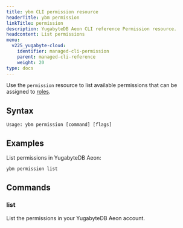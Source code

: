 ```yaml
---
title: ybm CLI permission resource
headerTitle: ybm permission
linkTitle: permission
description: YugabyteDB Aeon CLI reference Permission resource.
headcontent: List permissions
menu:
  v225_yugabyte-cloud:
    identifier: managed-cli-permission
    parent: managed-cli-reference
    weight: 20
type: docs
---
```


Use the `permission` resource to list available permissions that can be assigned to [roles](../../../../managed-security/managed-roles/).

## Syntax

```text
Usage: ybm permission [command] [flags]
```

## Examples

List permissions in YugabyteDB Aeon:

```sh
ybm permission list
```

## Commands

### list

List the permissions in your YugabyteDB Aeon account.
